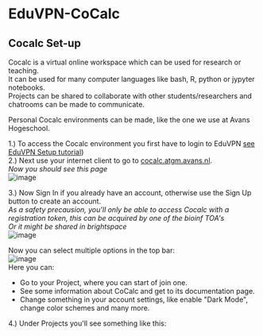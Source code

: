 # EduVPN-CoCalc

## Cocalc Set-up

Cocalc is a virtual online workspace which can be used for research or teaching.<br>
It can be used for many computer languages like bash, R, python or jypyter notebooks.<br>
Projects can be shared to collaborate with other students/researchers and chatrooms can be made to communicate. <br>

Personal Cocalc environments can be made, like the one we use at Avans Hogeschool.<br>

1.) To access the Cocalc environment you first have to login to EduVPN [see EduVPN Setup tutorial](./EduVPN.md))<br>
2.) Next use your internet client to go to [cocalc.atgm.avans.nl](cocalc.atgm.avans.nl).<br>
_Now you should see this page_<br>
![image](https://user-images.githubusercontent.com/42538229/150768202-0262c31d-6934-4b97-ba19-db79db0c0f7d.png)<br>

3.) Now Sign In if you already have an account, otherwise use the Sign Up button to create an account.<br>
_As a safety precausion, you'll only be able to access Cocalc with a registration token, this can be acquired by one of the bioinf TOA's_<br>
_Or it might be shared in brightspace_<br>
![image](https://user-images.githubusercontent.com/42538229/150769506-6fd57de5-486d-48bc-befb-11034ae8e260.png)

Now you can select multiple options in the top bar:<br>
![image](https://user-images.githubusercontent.com/42538229/150770088-ecc89e0d-a231-453a-bf4e-1da4e2791f05.png)<br>
Here you can:
- Go to your Project, where you can start of join one.
- See some information about CoCalc and get to its documentation page.
- Change something in your account settings, like enable "Dark Mode", change color schemes and many more.

4.) Under Projects you'll see something like this:<br>

